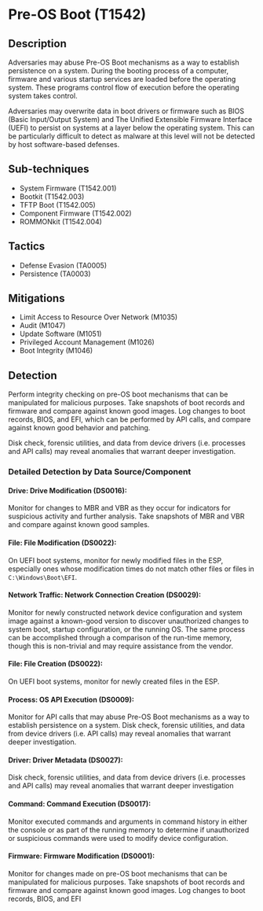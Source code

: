 # Pre-OS Boot (T1542)

## Description
Adversaries may abuse Pre-OS Boot mechanisms as a way to establish persistence on a system. During the booting process of a computer, firmware and various startup services are loaded before the operating system. These programs control flow of execution before the operating system takes control.

Adversaries may overwrite data in boot drivers or firmware such as BIOS (Basic Input/Output System) and The Unified Extensible Firmware Interface (UEFI) to persist on systems at a layer below the operating system. This can be particularly difficult to detect as malware at this level will not be detected by host software-based defenses.

## Sub-techniques
- System Firmware (T1542.001)
- Bootkit (T1542.003)
- TFTP Boot (T1542.005)
- Component Firmware (T1542.002)
- ROMMONkit (T1542.004)

## Tactics
- Defense Evasion (TA0005)
- Persistence (TA0003)

## Mitigations
- Limit Access to Resource Over Network (M1035)
- Audit (M1047)
- Update Software (M1051)
- Privileged Account Management (M1026)
- Boot Integrity (M1046)

## Detection
Perform integrity checking on pre-OS boot mechanisms that can be manipulated for malicious purposes. Take snapshots of boot records and firmware and compare against known good images. Log changes to boot records, BIOS, and EFI, which can be performed by API calls, and compare against known good behavior and patching.

Disk check, forensic utilities, and data from device drivers (i.e. processes and API calls) may reveal anomalies that warrant deeper investigation.

### Detailed Detection by Data Source/Component
#### Drive: Drive Modification (DS0016): 
Monitor for changes to MBR and VBR as they occur for indicators for suspicious activity and further analysis. Take snapshots of MBR and VBR and compare against known good samples.

#### File: File Modification (DS0022): 
On UEFI boot systems, monitor for newly modified files in the ESP,  especially ones whose modification times do not match other files or files in `C:\Windows\Boot\EFI`.

#### Network Traffic: Network Connection Creation (DS0029): 
Monitor for newly constructed network device configuration and system image against a known-good version to discover unauthorized changes to system boot, startup configuration, or the running OS. The same process can be accomplished through a comparison of the run-time memory, though this is non-trivial and may require assistance from the vendor.

#### File: File Creation (DS0022): 
On UEFI boot systems, monitor for newly created files in the ESP. 

#### Process: OS API Execution (DS0009): 
Monitor for API calls that may abuse Pre-OS Boot mechanisms as a way to establish persistence on a system. Disk check, forensic utilities, and data from device drivers (i.e. API calls) may reveal anomalies that warrant deeper investigation. 

#### Driver: Driver Metadata (DS0027): 
Disk check, forensic utilities, and data from device drivers (i.e. processes and API calls) may reveal anomalies that warrant deeper investigation

#### Command: Command Execution (DS0017): 
Monitor executed commands and arguments in command history in either the console or as part of the running memory to determine if unauthorized or suspicious commands were used to modify device configuration.

#### Firmware: Firmware Modification (DS0001): 
Monitor for changes made on pre-OS boot mechanisms that can be manipulated for malicious purposes. Take snapshots of boot records and firmware and compare against known good images. Log changes to boot records, BIOS, and EFI

